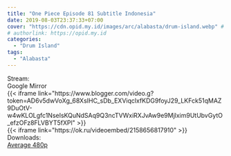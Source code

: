 ```yaml
---
title: "One Piece Episode 81 Subtitle Indonesia"
date: 2019-08-03T23:37:33+07:00
cover: "https://cdn.opid.my.id/images/arc/alabasta/drum-island.webp" # Optional, cover
# authorlink: https://opid.my.id
categories:
  - "Drum Island"
tags:
  - "Alabasta"
---
```

<div class="ui menu violet borderless inverted">
  <div class="header item active">
        Stream:
    </div>
  <a class="active item" data-tab="google">
    <i class="google drive icon"></i> Google
  </a>
  <a class="item nounderline" data-tab="mirror">
    <i class="odnoklassniki icon"></i> Mirror
  </a>
</div>
<div class="ui bottom attached tab segment active" style="border:0 !important;" data-tab="google">
  {{< iframe link="https://www.blogger.com/video.g?token=AD6v5dwVoXg_68XsIHC_sDb_EXViqclxfKDG9foyJ29_LKFck51qMAZ9DuOtV-w4wKLOLgfc1NseIsKQuNdSAq9Q3ncTVWxiRXJvAw9e9Mjlxim9UtUbvGytO_efzOFz8FLVBYT5fXPl" >}}
</div>
<div class="ui bottom attached tab segment" style="border:0 !important;" data-tab="mirror">
  {{< iframe link="https://ok.ru/videoembed/2158656817910" >}}
</div>
<div class="ui menu violet borderless inverted">
  <div class="header item active">
        Downloads:
    </div>
  <a class="item nounderline" href="https://ouo.io/C9Jq8I" target="_blank" rel="dofollow"><i class="google drive icon"></i>
    Average 480p</a>
</div>